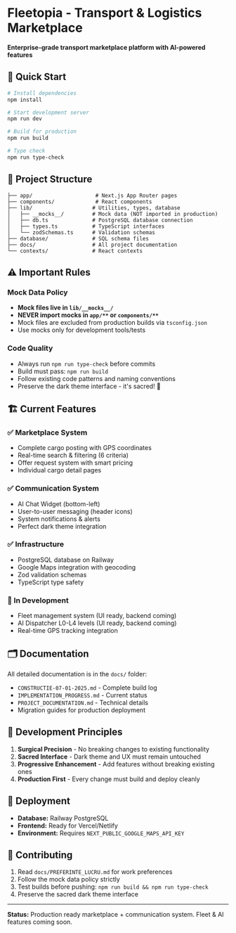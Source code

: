 # Fleetopia - Transport & Logistics Marketplace

**Enterprise-grade transport marketplace platform with AI-powered features**

<!-- Deployment trigger: WebSocket fixes for Vercel compatibility -->

## 🚀 Quick Start

```bash
# Install dependencies
npm install

# Start development server
npm run dev

# Build for production
npm run build

# Type check
npm run type-check
```

## 📁 Project Structure

```
├── app/                    # Next.js App Router pages
├── components/             # React components
├── lib/                   # Utilities, types, database
│   ├── __mocks__/         # Mock data (NOT imported in production)
│   ├── db.ts              # PostgreSQL database connection
│   ├── types.ts           # TypeScript interfaces
│   └── zodSchemas.ts      # Validation schemas
├── database/              # SQL schema files
├── docs/                  # All project documentation
└── contexts/              # React contexts
```

## ⚠️ Important Rules

### Mock Data Policy
- **Mock files live in `lib/__mocks__/`**
- **NEVER import mocks in `app/**` or `components/**`**
- Mock files are excluded from production builds via `tsconfig.json`
- Use mocks only for development tools/tests

### Code Quality
- Always run `npm run type-check` before commits
- Build must pass: `npm run build`
- Follow existing code patterns and naming conventions
- Preserve the dark theme interface - it's sacred! 🎨

## 🏗️ Current Features

### ✅ Marketplace System
- Complete cargo posting with GPS coordinates
- Real-time search & filtering (6 criteria)
- Offer request system with smart pricing
- Individual cargo detail pages

### ✅ Communication System
- AI Chat Widget (bottom-left)
- User-to-user messaging (header icons)
- System notifications & alerts
- Perfect dark theme integration

### ✅ Infrastructure
- PostgreSQL database on Railway
- Google Maps integration with geocoding
- Zod validation schemas
- TypeScript type safety

### 🚧 In Development
- Fleet management system (UI ready, backend coming)
- AI Dispatcher L0-L4 levels (UI ready, backend coming)
- Real-time GPS tracking integration

## 🗂️ Documentation

All detailed documentation is in the `docs/` folder:
- `CONSTRUCTIE-07-01-2025.md` - Complete build log
- `IMPLEMENTATION_PROGRESS.md` - Current status
- `PROJECT_DOCUMENTATION.md` - Technical details
- Migration guides for production deployment

## 🎯 Development Principles

1. **Surgical Precision** - No breaking changes to existing functionality
2. **Sacred Interface** - Dark theme and UX must remain untouched
3. **Progressive Enhancement** - Add features without breaking existing ones
4. **Production First** - Every change must build and deploy cleanly

## 🚀 Deployment

- **Database:** Railway PostgreSQL
- **Frontend:** Ready for Vercel/Netlify
- **Environment:** Requires `NEXT_PUBLIC_GOOGLE_MAPS_API_KEY`

## 🤝 Contributing

1. Read `docs/PREFERINTE_LUCRU.md` for work preferences
2. Follow the mock data policy strictly
3. Test builds before pushing: `npm run build && npm run type-check`
4. Preserve the sacred dark theme interface

---

**Status:** Production ready marketplace + communication system. Fleet & AI features coming soon.